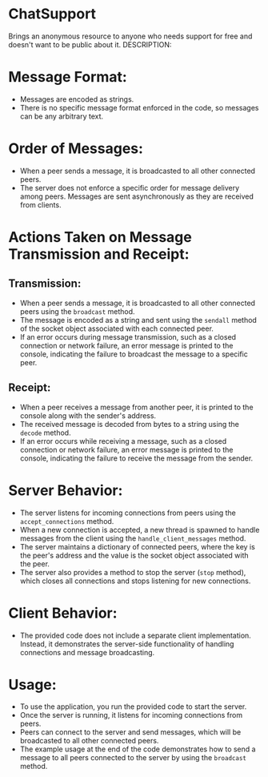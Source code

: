 # ChatSupport
Brings an anonymous resource to anyone who needs support for free and doesn't want to be public about it.
DESCRIPTION:
# Message Format:
* Messages are encoded as strings.
* There is no specific message format enforced in the code, so messages can be any arbitrary text.

# Order of Messages:
* When a peer sends a message, it is broadcasted to all other connected peers.
* The server does not enforce a specific order for message delivery among peers. Messages are sent asynchronously as they are received from clients.

# Actions Taken on Message Transmission and Receipt:
## Transmission:
* When a peer sends a message, it is broadcasted to all other connected peers using the `broadcast` method.
* The message is encoded as a string and sent using the `sendall` method of the socket object associated with each connected peer.
* If an error occurs during message transmission, such as a closed connection or network failure, an error message is printed to the console, indicating the failure to broadcast the message to a specific peer.

## Receipt:
* When a peer receives a message from another peer, it is printed to the console along with the sender's address.
* The received message is decoded from bytes to a string using the `decode` method.
* If an error occurs while receiving a message, such as a closed connection or network failure, an error message is printed to the console, indicating the failure to receive the message from the sender.

# Server Behavior:
* The server listens for incoming connections from peers using the `accept_connections` method.
* When a new connection is accepted, a new thread is spawned to handle messages from the client using the `handle_client_messages` method.
* The server maintains a dictionary of connected peers, where the key is the peer's address and the value is the socket object associated with the peer.
* The server also provides a method to stop the server (`stop` method), which closes all connections and stops listening for new connections.

# Client Behavior:
* The provided code does not include a separate client implementation. Instead, it demonstrates the server-side functionality of handling connections and message broadcasting.

# Usage:
* To use the application, you run the provided code to start the server.
* Once the server is running, it listens for incoming connections from peers.
* Peers can connect to the server and send messages, which will be broadcasted to all other connected peers.
* The example usage at the end of the code demonstrates how to send a message to all peers connected to the server by using the `broadcast` method.
